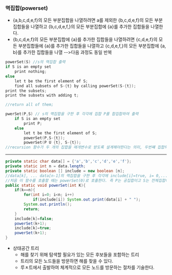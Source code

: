 ### 멱집합(powerset)

* {a,b,c,d,e,f}의 모든 부분집합을 나열하려면 a를 제외한 {b,c,d,e,f}의 모든 부분집합들을 나열하고 {b,c,d,e,f,}의 모든 부분집합에 {a}를 추가한 집합들을 나열한다.
* {b,c,d,e,f}의 모든 부분집합에 {a}를 추가한 집합들을 나열하려면 {c,d,e,f}의 모든 부분집합들에 {a}를 추가한 집합들을 나열하고 {c,d,e,f,}의 모든 부분집합에 {a, b}를 추가한 집합들을 나열 -->다음 과정도 동일 반복

~~~ c
powerSet(S) //s의 멱집합 출력
if S is an empty set
	print nothing;
else
    let t be the first element of S;
	find all subsets of S-{t} by calling powerSet(S-{t});
print the subsets;
print the subsets with adding t;

//return all of them;
~~~

``` c
pwerSet(P,S) // s의 멱집합을 구한 후 각각에 집합 P를 합집합하여 출력
    if S is an empty set
    	print P;
	else
        let t be the first element of S;
		powerSet(P,S-{t});
		powerSet(P U {t}, S-{t});
//recursion 함수가 두 개의 집합을 매개변수로 받도록 설계해야한다는 의미, 두번쨰 집합의 모든 부분집합들에 첫번째 집합을 합집합 하여 출력
```

---

~~~java
private static char data[] = {'a','b','c','d','e','f'};
private static int n = data.length;
private static boolean [] include = new boolean [n];
//data[k], ... data[n-1]의 멱집합을 구한 후 각각에 include[i]=true, i= 0,...,k-1 인 원소를 추가하여 출력
//처음 이 함수를 호출할 때는 powerSet(0)로 호출한다. 즉 P는 공집합이고 S는 전체집합이다.
public static void powerSet(int K){
    if(k==n){
        for(int i=0; i<n; i++)
            if(include[i]) System.out.print(data[i] + " ");
        System.out.println();
        return;
    }
    include[k]=false;
    powerSet(k+1);
    include[k]=true;
    powerSet(k+1);
}
~~~

* 상태공간 트리
  * 해를 찾기 위해 탐색할 필요가 있는 모든 후보들을 포함하는 트리
  * 트리의 모든 노드들을 방문하면 해를 찾을 수 있다.
  * 루ㅊ트에서 출발하여 체계적으로 모든 노드를 방문하는 절차를 기술한다.

